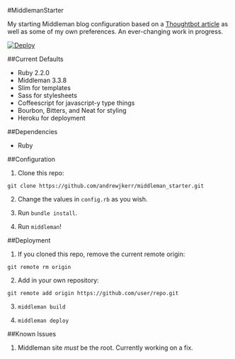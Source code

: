 #MiddlemanStarter

My starting Middleman blog configuration based on a [Thoughtbot article](http://robots.thoughtbot.com/middleman-bourbon-walkthrough) as well as some of my own preferences. An ever-changing work in progress.

[![Deploy](https://www.herokucdn.com/deploy/button.png)](https://heroku.com/deploy?template=https://github.com/andrewjkerr/middleman_starter)

##Current Defaults

- Ruby 2.2.0
- Middleman 3.3.8
- Slim for templates
- Sass for stylesheets
- Coffeescript for javascript-y type things
- Bourbon, Bitters, and Neat for styling
- Heroku for deployment

##Dependencies

- Ruby

##Configuration

1. Clone this repo:

```
git clone https://github.com/andrewjkerr/middleman_starter.git
```

2. Change the values in `config.rb` as you wish.

3. Run `bundle install`.

4. Run `middleman`!

##Deployment

1. If you cloned this repo, remove the current remote origin:

```
git remote rm origin
```

2. Add in your own repository:

```
git remote add origin https://github.com/user/repo.git
```

3. `middleman build`

4. `middleman deploy`

##Known Issues

1. Middleman site _must_ be the root. Currently working on a fix.
